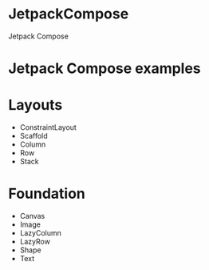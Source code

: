 # JetpackCompose
Jetpack Compose

# Jetpack Compose examples

# Layouts
* ConstraintLayout
* Scaffold
* Column
* Row
* Stack

# Foundation
* Canvas
* Image
* LazyColumn
* LazyRow
* Shape
* Text
